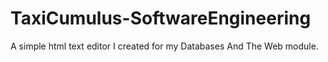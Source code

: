 # TaxiCumulus-SoftwareEngineering
A simple html text editor I created for my Databases And The Web module.
